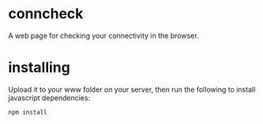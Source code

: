 # conncheck
A web page for checking your connectivity in the browser.

# installing

Upload it to your www folder on your server, then run the following to install javascript dependencies:

```
npm install
```
